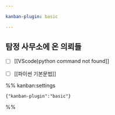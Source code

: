 ```yaml
---

kanban-plugin: basic

---
```


## 탐정 사무소에 온 의뢰들

- [ ] [[VScode)python command not found]]
- [ ] [[파이썬 기본문법]]




%% kanban:settings
```
{"kanban-plugin":"basic"}
```
%%